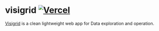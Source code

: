 # visigrid  [![Vercel](https://therealsujitk-vercel-badge.vercel.app/?app=visigrid)](https://visigrid.vercel.app/)


[Visigrid](https://visigrid.vercel.app/) is a clean lightweight web app for Data exploration and operation.
